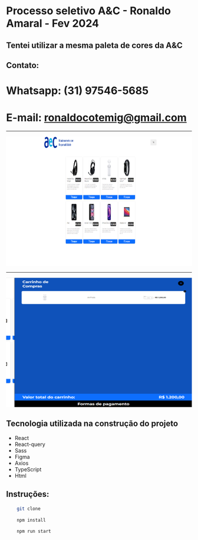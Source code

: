 # Processo seletivo A&C - Ronaldo Amaral - Fev 2024
## Tentei utilizar a mesma paleta de cores da A&C ##
## Contato:  ##
# Whatsapp: (31) 97546-5685  #
# E-mail: ronaldocotemig@gmail.com  #

<hr/>
<img src="https://github.com/RonaldoAmaralDev/testeaec/blob/main/print_index.png" width="100%" height="350">
<br/><hr/>
<img src="https://github.com/RonaldoAmaralDev/testeaec/blob/main/print_carrinho.png" width="100%" height="350">


## Tecnologia utilizada na construção do projeto

- React
- React-query
- Sass
- Figma
- Axios
- TypeScript
- Html

## Instruções:

```sh
    git clone
```

```sh
    npm install
```
```sh
    npm run start
```
